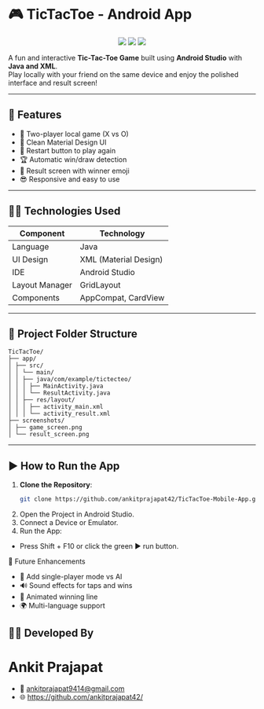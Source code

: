 # 🎮 TicTacToe - Android App

<p align="center">
  <img src="https://img.shields.io/badge/Status-Completed-brightgreen" />
  <img src="https://img.shields.io/badge/Tech-Java%20%7C%20XML-blue" />
  <img src="https://img.shields.io/badge/UI-Material%20Design-orange" />
</p>

A fun and interactive **Tic-Tac-Toe Game** built using **Android Studio** with **Java and XML**.  
Play locally with your friend on the same device and enjoy the polished interface and result screen!

---

## 🚀 Features

- 🎯 Two-player local game (X vs O)
- 📲 Clean Material Design UI
- 🔄 Restart button to play again
- 🏆 Automatic win/draw detection
- 🎉 Result screen with winner emoji
- 😎 Responsive and easy to use

---

## 🧑‍💻 Technologies Used

| Component         | Technology          |
|------------------|---------------------|
| Language          | Java                |
| UI Design         | XML (Material Design) |
| IDE               | Android Studio      |
| Layout Manager    | GridLayout          |
| Components        | AppCompat, CardView |

---

## 📂 Project Folder Structure
```
TicTacToe/
├── app/
│ ├── src/
│ │ └── main/
│ │ ├── java/com/example/tictecteo/
│ │ │ ├── MainActivity.java
│ │ │ └── ResultActivity.java
│ │ ├── res/layout/
│ │ │ ├── activity_main.xml
│ │ │ └── activity_result.xml
├── screenshots/
│ ├── game_screen.png
│ └── result_screen.png
```

---

## ▶️ How to Run the App

1. **Clone the Repository**:
   ```bash
   git clone https://github.com/ankitprajapat42/TicTacToe-Mobile-App.git
2. Open the Project in Android Studio.
3. Connect a Device or Emulator.
4. Run the App:
  - Press Shift + F10 or click the green ▶️ run button.

🔮 Future Enhancements
- 🤖 Add single-player mode vs AI
- 🔊 Sound effects for taps and wins
- 🌈 Animated winning line
- 🌍 Multi-language support

## 🙋‍♂️ Developed By
# Ankit Prajapat
- 📧 ankitprajapat9414@gmail.com  
- 🌐 https://github.com/ankitprajapat42/
